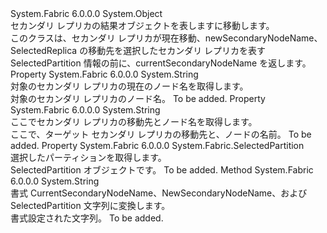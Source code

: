<Type Name="MoveSecondaryResult" FullName="System.Fabric.Result.MoveSecondaryResult">
  <TypeSignature Language="C#" Value="public class MoveSecondaryResult" />
  <TypeSignature Language="ILAsm" Value=".class public auto ansi serializable beforefieldinit MoveSecondaryResult extends System.Object" />
  <TypeSignature Language="DocId" Value="T:System.Fabric.Result.MoveSecondaryResult" />
  <TypeSignature Language="VB.NET" Value="Public Class MoveSecondaryResult" />
  <TypeSignature Language="F#" Value="type MoveSecondaryResult = class" />
  <AssemblyInfo>
    <AssemblyName>System.Fabric</AssemblyName>
    <AssemblyVersion>6.0.0.0</AssemblyVersion>
  </AssemblyInfo>
  <Base>
    <BaseTypeName>System.Object</BaseTypeName>
  </Base>
  <Interfaces />
  <Docs>
    <summary>
            セカンダリ レプリカの結果オブジェクトを表しますに移動します。
            </summary>
    <remarks>
            このクラスは、セカンダリ レプリカが現在移動、newSecondaryNodeName、SelectedReplica の移動先を選択したセカンダリ レプリカを表す SelectedPartition 情報の前に、currentSecondaryNodeName を返します。
            </remarks>
  </Docs>
  <Members>
    <Member MemberName="CurrentSecondaryNodeName">
      <MemberSignature Language="C#" Value="public string CurrentSecondaryNodeName { get; }" />
      <MemberSignature Language="ILAsm" Value=".property instance string CurrentSecondaryNodeName" />
      <MemberSignature Language="DocId" Value="P:System.Fabric.Result.MoveSecondaryResult.CurrentSecondaryNodeName" />
      <MemberSignature Language="VB.NET" Value="Public ReadOnly Property CurrentSecondaryNodeName As String" />
      <MemberSignature Language="F#" Value="member this.CurrentSecondaryNodeName : string" Usage="System.Fabric.Result.MoveSecondaryResult.CurrentSecondaryNodeName" />
      <MemberType>Property</MemberType>
      <AssemblyInfo>
        <AssemblyName>System.Fabric</AssemblyName>
        <AssemblyVersion>6.0.0.0</AssemblyVersion>
      </AssemblyInfo>
      <ReturnValue>
        <ReturnType>System.String</ReturnType>
      </ReturnValue>
      <Docs>
        <summary>
            対象のセカンダリ レプリカの現在のノード名を取得します。
            </summary>
        <value>対象のセカンダリ レプリカのノード名。</value>
        <remarks>To be added.</remarks>
      </Docs>
    </Member>
    <Member MemberName="NewSecondaryNodeName">
      <MemberSignature Language="C#" Value="public string NewSecondaryNodeName { get; }" />
      <MemberSignature Language="ILAsm" Value=".property instance string NewSecondaryNodeName" />
      <MemberSignature Language="DocId" Value="P:System.Fabric.Result.MoveSecondaryResult.NewSecondaryNodeName" />
      <MemberSignature Language="VB.NET" Value="Public ReadOnly Property NewSecondaryNodeName As String" />
      <MemberSignature Language="F#" Value="member this.NewSecondaryNodeName : string" Usage="System.Fabric.Result.MoveSecondaryResult.NewSecondaryNodeName" />
      <MemberType>Property</MemberType>
      <AssemblyInfo>
        <AssemblyName>System.Fabric</AssemblyName>
        <AssemblyVersion>6.0.0.0</AssemblyVersion>
      </AssemblyInfo>
      <ReturnValue>
        <ReturnType>System.String</ReturnType>
      </ReturnValue>
      <Docs>
        <summary>
            ここでセカンダリ レプリカの移動先とノード名を取得します。
            </summary>
        <value>ここで、ターゲット セカンダリ レプリカの移動先と、ノードの名前。</value>
        <remarks>To be added.</remarks>
      </Docs>
    </Member>
    <Member MemberName="SelectedPartition">
      <MemberSignature Language="C#" Value="public System.Fabric.SelectedPartition SelectedPartition { get; }" />
      <MemberSignature Language="ILAsm" Value=".property instance class System.Fabric.SelectedPartition SelectedPartition" />
      <MemberSignature Language="DocId" Value="P:System.Fabric.Result.MoveSecondaryResult.SelectedPartition" />
      <MemberSignature Language="VB.NET" Value="Public ReadOnly Property SelectedPartition As SelectedPartition" />
      <MemberSignature Language="F#" Value="member this.SelectedPartition : System.Fabric.SelectedPartition" Usage="System.Fabric.Result.MoveSecondaryResult.SelectedPartition" />
      <MemberType>Property</MemberType>
      <AssemblyInfo>
        <AssemblyName>System.Fabric</AssemblyName>
        <AssemblyVersion>6.0.0.0</AssemblyVersion>
      </AssemblyInfo>
      <ReturnValue>
        <ReturnType>System.Fabric.SelectedPartition</ReturnType>
      </ReturnValue>
      <Docs>
        <summary>
            選択したパーティションを取得します。
            </summary>
        <value>SelectedPartition オブジェクトです。</value>
        <remarks>To be added.</remarks>
      </Docs>
    </Member>
    <Member MemberName="ToString">
      <MemberSignature Language="C#" Value="public override string ToString ();" />
      <MemberSignature Language="ILAsm" Value=".method public hidebysig virtual instance string ToString() cil managed" />
      <MemberSignature Language="DocId" Value="M:System.Fabric.Result.MoveSecondaryResult.ToString" />
      <MemberSignature Language="VB.NET" Value="Public Overrides Function ToString () As String" />
      <MemberSignature Language="F#" Value="override this.ToString : unit -&gt; string" Usage="moveSecondaryResult.ToString " />
      <MemberType>Method</MemberType>
      <AssemblyInfo>
        <AssemblyName>System.Fabric</AssemblyName>
        <AssemblyVersion>6.0.0.0</AssemblyVersion>
      </AssemblyInfo>
      <ReturnValue>
        <ReturnType>System.String</ReturnType>
      </ReturnValue>
      <Parameters />
      <Docs>
        <summary>
            書式 CurrentSecondaryNodeName、NewSecondaryNodeName、および SelectedPartition 文字列に変換します。
            </summary>
        <returns>書式設定された文字列。</returns>
        <remarks>To be added.</remarks>
      </Docs>
    </Member>
  </Members>
</Type>